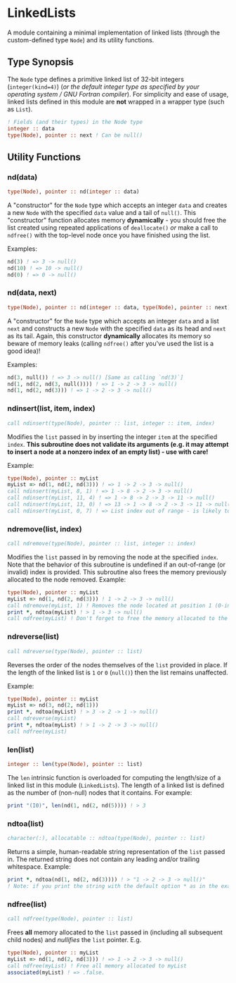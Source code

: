 # LinkedLists

A module containing a minimal implementation of linked lists (through the custom-defined type `Node`) and its utility functions.

## Type Synopsis

The `Node` type defines a primitive linked list of 32-bit integers (`integer(kind=4)`) (*or the default integer type as specified by your operating system / GNU Fortran compiler*).  For simplicity and ease of usage, linked lists defined in this module are **not** wrapped in a wrapper type (such as `List`).

```fortran
! Fields (and their types) in the Node type
integer :: data
type(Node), pointer :: next ! Can be null()
```

## Utility Functions

### nd(data)

```fortran
type(Node), pointer :: nd(integer :: data)
```

A "constructor" for the `Node` type which accepts an integer `data` and creates a new `Node` with the specified `data` value and a tail of `null()`.  This "constructor" function allocates memory **dynamically** - you should free the list created using repeated applications of `deallocate()` *or* make a call to `ndfree()` with the top-level node once you have finished using the list.

Examples:

```fortran
nd(3) ! => 3 -> null()
nd(10) ! => 10 -> null()
nd(0) ! => 0 -> null()
```

### nd(data, next)

```fortran
type(Node), pointer :: nd(integer :: data, type(Node), pointer :: next)
```

A "constructor" for the `Node` type which accepts an integer `data` and a list `next` and constructs a new `Node` with the specified `data` as its head and `next` as its tail.  Again, this constructor **dynamically** allocates its memory so beware of memory leaks (calling `ndfree()` after you've used the list is a good idea)!

Examples:

```fortran
nd(3, null()) ! => 3 -> null() [Same as calling `nd(3)`]
nd(1, nd(2, nd(3, null()))) ! => 1 -> 2 -> 3 -> null()
nd(1, nd(2, nd(3))) ! => 1 -> 2 -> 3 -> null()
```

### ndinsert(list, item, index)

```fortran
call ndinsert(type(Node), pointer :: list, integer :: item, index)
```

Modifies the `list` passed in by inserting the integer `item` at the specified `index`.  **This subroutine does not validate its arguments (e.g. it may attempt to insert a node at a nonzero index of an empty list) - use with care!**

Example:

```fortran
type(Node), pointer :: myList
myList => nd(1, nd(2, nd(3))) ! => 1 -> 2 -> 3 -> null()
call ndinsert(myList, 8, 1) ! => 1 -> 8 -> 2 -> 3 -> null()
call ndinsert(myList, 11, 4) ! => 1 -> 8 -> 2 -> 3 -> 11 -> null()
call ndinsert(myList, 13, 0) ! => 13 -> 1 -> 8 -> 2 -> 3 -> 11 -> null()
call ndinsert(myList, 0, 7) ! => List index out of range - is likely to cause a program crash
```

### ndremove(list, index)

```fortran
call ndremove(type(Node), pointer :: list, integer :: index)
```

Modifies the `list` passed in by removing the node at the specified `index`.  Note that the behavior of this subroutine is undefined if an out-of-range (or invalid) index is provided.  This subroutine also frees the memory previously allocated to the node removed.  Example:

```fortran
type(Node), pointer :: myList
myList => nd(1, nd(2, nd(3))) ! 1 -> 2 -> 3 -> null()
call ndremove(myList, 1) ! Removes the node located at position 1 (0-indexed)
print *, ndtoa(myList) ! > 1 -> 3 -> null()
call ndfree(myList) ! Don't forget to free the memory allocated to the list afterwards ;)
```

### ndreverse(list)

```fortran
call ndreverse(type(Node), pointer :: list)
```

Reverses the order of the nodes themselves of the `list` provided in place.  If the length of the linked list is `1` or `0` (`null()`) then the list remains unaffected.

Example:

```fortran
type(Node), pointer :: myList
myList => nd(3, nd(2, nd(1)))
print *, ndtoa(myList) ! > 3 -> 2 -> 1 -> null()
call ndreverse(myList)
print *, ndtoa(myList) ! > 1 -> 2 -> 3 -> null()
call ndfree(myList)
```

### len(list)

```fortran
integer :: len(type(Node), pointer :: list)
```

The `len` intrinsic function is overloaded for computing the length/size of a linked list in this module (`LinkedLists`).  The length of a linked list is defined as the number of (non-null) nodes that it contains.  For example:

```fortran
print "(I0)", len(nd(1, nd(2, nd(5)))) ! > 3
```

### ndtoa(list)

```fortran
character(:), allocatable :: ndtoa(type(Node), pointer :: list)
```

Returns a simple, human-readable string representation of the `list` passed in.  The returned string does not contain any leading and/or trailing whitespace.  Example:

```fortran
print *, ndtoa(nd(1, nd(2, nd(3)))) ! > "1 -> 2 -> 3 -> null()"
! Note: if you print the string with the default option * as in the example above, the linked list may be displayed with leading and/or trailing whitespace (due to how Fortran works).
```

### ndfree(list)

```fortran
call ndfree(type(Node), pointer :: list)
```

Frees **all** memory allocated to the `list` passed in (including all subsequent child nodes) and *nullifies* the `list` pointer.  E.g.

```fortran
type(Node), pointer :: myList
myList => nd(1, nd(2, nd(3))) ! => 1 -> 2 -> 3 -> null()
call ndfree(myList) ! Free all memory allocated to myList
associated(myList) ! => .false.
```
